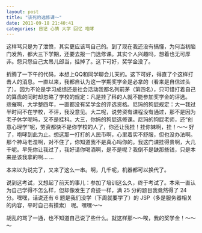 ```yaml
---
layout: post 
title: "该死的选修课～"
date: 2011-09-18 21:40:41
categories: 日记 心情 大学 回忆 咆哮
---
```


这样骂只是为了泄愤，其实更应该骂自己的。到了现在我还没有搞懂，为何当初脑门发热，都大三下学期，还要去报一门选修课。其实个人兴趣吗，想着也无可厚非。怨只怨自己太吊儿郎当，挂掉了。这下可好，奖学金没了。

折腾了一下午的代码，本想上QQ和同学聊会儿天的。这下可好，得直了个这样打击人的消息。一直以来，我都自认为这一学期奖学金是必拿的（看来是自信过头了）。因为不论是学习成绩还是社会活动我都名列前茅（第四名），只可惜打着自己的算盘的同时却忽略了学校的规定：凡是挂了科的人就不能参加奖学金的评选。 悲催啊，大学整四年，一直都没有奖学金的评选资格。尼玛的狗屁规定：大一我过半时间不在学校，不评，我没意见。大二呢，说劳资有课程没有通过，那不是因为老子休学呢吗，又不是挂科。大三，你妈的狗屁选修课。尼玛的狗屁老师，还“创意心理学”呢，劳资都快不是你学校的人了，你还让我挂！挂你妹啊，挂！～～ 好了，咆哮到此为止。想这那一打打的人民币啊，心里着实不舒服，但也没办法啊。那个神马老湿啊，对不住了，你知道我不是真心吗你的。我这门课挂得贵啊，大几千呢。早先你让我过了，我好请你喝酒啊，是不是呢？我倒不是缺那些钱，只是本来是该我拿的啊... ...

本来以为说完了，又来了这么一串。啊，几千呢，机器都可以换代了。

说到这考试，又想起了前天的事儿：参加了培训这么久，终于考试了。本来一直认为自己学得不怎么样，但却像发生了奇迹一样，满 25 分的题目我竟然得了 24 分。嘿嘿，话说还有 6 题是我们没学（下周就要学了）的 JSP（多是服务器相关的内容，平时自己有摸索） 呢。嘿嘿～～

胡乱的骂了一通，也不知道自己说了些什么。就这样那～～唉，我的奖学金！～～～

